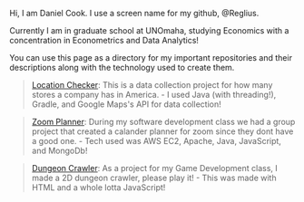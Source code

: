 Hi, I am Daniel Cook. I use a screen name for my github, @Reglius.

Currently I am in graduate school at UNOmaha, studying Economics with a concentration in Econometrics and Data Analytics!

You can use this page as a directory for my important repositories and their descriptions along with the technology used to create them.

>[Location Checker](https://github.com/Reglius/LocationChecker): This is a data collection project for how many stores a company has in America.
 \- I used Java (with threading!), Gradle, and Google Maps's API for data collection!

>[Zoom Planner](https://github.com/Reglius/localhosts): During my software development class we had a group project that created a calander planner for zoom since they dont have a good one.
 \- Tech used was AWS EC2, Apache, Java, JavaScript, and MongoDb!
 
 >[Dungeon Crawler](https://github.com/Reglius/DungeonCrawler1): As a project for my Game Development class, I made a 2D dungeon crawler, please play it!
 \- This was made with HTML and a whole lotta JavaScript!
